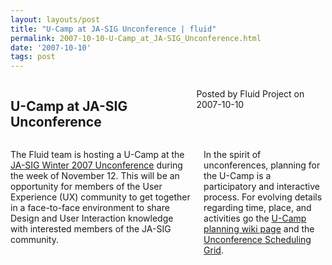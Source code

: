 ```yaml
---
layout: layouts/post
title: "U-Camp at JA-SIG Unconference | fluid"
permalink: 2007-10-10-U-Camp_at_JA-SIG_Unconference.html
date: '2007-10-10'
tags: post
---
```

<section class="row">
                <div class="medium-6 columns">
                    <h2 class="fluid-web-emphasized-text">U-Camp at JA-SIG Unconference</h2>
                    <p class="fluid-web-news-post-meta">
                        Posted by Fluid Project on 2007-10-10
                    </p>
                </div>
                <div class="medium-6 columns">
                    <p>The Fluid team is hosting a U-Camp at the <a href="http://www.ja-sig.org/news/unconference2007.html">JA-SIG Winter 2007 Unconference</a> during the week of November 12. This will be an opportunity for members of the User Experience (UX) community to get together in a face-to-face environment to share Design and User Interaction knowledge with interested members of the JA-SIG community.</p>
<p>In the spirit of unconferences, planning for the U-Camp is a participatory and interactive process. For evolving details regarding time, place, and activities go the <a href="http://www.ja-sig.org/wiki/display/JCON/U-Camp+Planning+-+JA-Sig+UnConference">U-Camp planning wiki page</a> and the <a href="http://www.ja-sig.org/wiki/display/JCON/Winter+2007+UnConference+Scheduling+Grid">Unconference Scheduling Grid</a>.</p>
                </div>
            </section>

